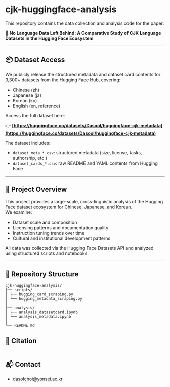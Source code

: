 # cjk-huggingface-analysis


This repository contains the data collection and analysis code for the paper:

📄 **No Language Data Left Behind: A Comparative Study of CJK Language Datasets in the Hugging Face Ecosystem**  

---

## 📦 Dataset Access

We publicly release the structured metadata and dataset card contents for 3,300+ datasets from the Hugging Face Hub, covering:

- Chinese (zh)
- Japanese (ja)
- Korean (ko)
- English (en, reference)

Access the full dataset here:

👉 **[https://huggingface.co/datasets/Dasool/huggingface-cjk-metadata](https://huggingface.co/datasets/Dasool/huggingface-cjk-metadata)**

The dataset includes:
- `dataset_meta_*.csv`: structured metadata (size, license, tasks, authorship, etc.)
- `dataset_cards_*.csv`: raw README and YAML contents from Hugging Face

---

## 🧭 Project Overview

This project provides a large-scale, cross-linguistic analysis of the Hugging Face dataset ecosystem for Chinese, Japanese, and Korean.  
We examine:

- Dataset scale and composition  
- Licensing patterns and documentation quality  
- Instruction tuning trends over time  
- Cultural and institutional development patterns

All data was collected via the Hugging Face Datasets API and analyzed using structured scripts and notebooks.

---

## 📁 Repository Structure
```
cjk-huggingface-analysis/
├── scripts/
│ ├── hugging_card_scraping.py 
│ └── hugging_metadata_scraping.py 
│
├── analysis/
│ ├── analysis_datasetcard.ipynb 
│ └── analysis_metadata.ipynb 
│ 
└── README.md 
```

## 📝 Citation
```bibtex
```

## 📬 Contact
- dasolchoi@yonsei.ac.kr

